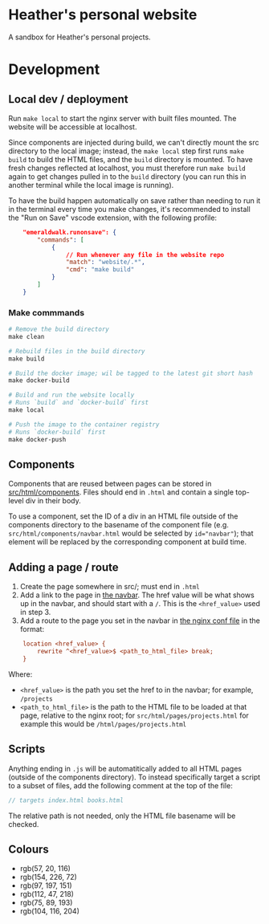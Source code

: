 # Heather's personal website

A sandbox for Heather's personal projects.

# Development

## Local dev / deployment

Run `make local` to start the nginx server with built files mounted. The website will be accessible at localhost.

Since components are injected during build, we can't directly mount the src directory to the local image; instead, the `make local` step first runs `make build` to build the HTML files, and the `build` directory is mounted. To have fresh changes reflected at localhost, you must therefore run `make build` again to get changes pulled in to the `build` directory (you can run this in another terminal while the local image is running).

To have the build happen automatically on save rather than needing to run it in the terminal every time you make changes, it's recommended to install the "Run on Save" vscode extension, with the following profile:

```json
    "emeraldwalk.runonsave": {
        "commands": [
            {
                // Run whenever any file in the website repo
                "match": "website/.*",
                "cmd": "make build"
            }
        ]
    }
```

### Make commmands

```makefile
# Remove the build directory
make clean

# Rebuild files in the build directory
make build

# Build the docker image; wil be tagged to the latest git short hash
make docker-build

# Build and run the website locally
# Runs `build` and `docker-build` first
make local

# Push the image to the container registry
# Runs `docker-build` first
make docker-push
```

## Components

Components that are reused between pages can be stored in [src/html/components](src/html/components). Files should end in `.html` and contain a single top-level div in their body. 

To use a component, set the ID of a div in an HTML file outside of the components directory to the basename of the component file (e.g. `src/html/components/navbar.html` would be selected by `id="navbar"`); that element will be replaced by the corresponding component at build time.

## Adding a page / route

1. Create the page somewhere in src/; must end in `.html`
2. Add a link to the page in [the navbar](src/html/components/navbar.html). The href value will be what shows up in the navbar, and should start with a `/`. This is the `<href_value>`  used in step 3.
3. Add a route to the page you set in the navbar in [the nginx conf file](ehatherward.dev.conf) in the format:

```ini
    location <href_value> {
        rewrite ^<href_value>$ <path_to_html_file> break;
    }
```

Where:

- `<href_value>` is the path you set the href to in the navbar; for example, `/projects`
- `<path_to_html_file>` is the path to the HTML file to be loaded at that page, relative to the nginx root; for `src/html/pages/projects.html` for example this would be `/html/pages/projects.html`

## Scripts

Anything ending in `.js` will be automatitically added to all HTML pages (outside of the components directory). To instead specifically target a script to a subset of files, add the following comment at the top of the file:

```js
// targets index.html books.html
```

The relative path is not needed, only the HTML file basename will be checked.

## Colours

- rgb(57, 20, 116)
- rgb(154, 226, 72)
- rgb(97, 197, 151)
- rgb(112, 47, 218)
- rgb(75, 89, 193)
- rgb(104, 116, 204)
